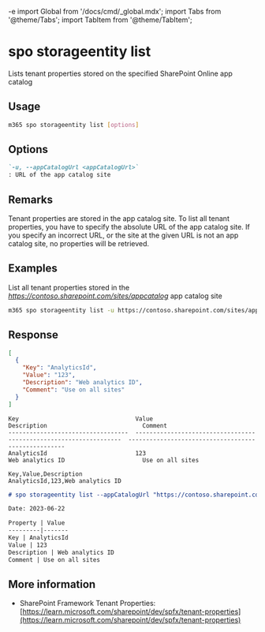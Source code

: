 -e <!-- DISCLAIMER: All secrets, passwords, and sensitive values in this document are examples only and not real credentials. -->
import Global from '/docs/cmd/_global.mdx';
import Tabs from '@theme/Tabs';
import TabItem from '@theme/TabItem';

# spo storageentity list

Lists tenant properties stored on the specified SharePoint Online app catalog

## Usage

```sh
m365 spo storageentity list [options]
```

## Options

```md definition-list
`-u, --appCatalogUrl <appCatalogUrl>`
: URL of the app catalog site
```

<Global />

## Remarks

Tenant properties are stored in the app catalog site. To list all tenant properties, you have to specify the absolute URL of the app catalog site. If you specify an incorrect URL, or the site at the given URL is not an app catalog site, no properties will be retrieved.

## Examples

List all tenant properties stored in the _https://contoso.sharepoint.com/sites/appcatalog_ app catalog site

```sh
m365 spo storageentity list -u https://contoso.sharepoint.com/sites/appcatalog
```

## Response

<Tabs>
  <TabItem value="JSON">

  ```json
  [
    {
      "Key": "AnalyticsId",
      "Value": "123",
      "Description": "Web analytics ID",
      "Comment": "Use on all sites"
    }
  ]
  ```

  </TabItem>
  <TabItem value="Text">

  ```text
  Key                                 Value                                                               Description                           Comment         
  ----------------------------------  ------------------------------------------------------------------  ------------------------------------  ----------------
  AnalyticsId                         123                                                                 Web analytics ID                      Use on all sites
  ```

  </TabItem>
  <TabItem value="CSV">

  ```csv
  Key,Value,Description
  AnalyticsId,123,Web analytics ID
  ```

  </TabItem>
  <TabItem value="Markdown">

  ```md
  # spo storageentity list --appCatalogUrl "https://contoso.sharepoint.com/sites/apps"

  Date: 2023-06-22

  Property | Value
  ---------|-------
  Key | AnalyticsId
  Value | 123
  Description | Web analytics ID
  Comment | Use on all sites
  ```

  </TabItem>
</Tabs>

## More information

- SharePoint Framework Tenant Properties: [https://learn.microsoft.com/sharepoint/dev/spfx/tenant-properties](https://learn.microsoft.com/sharepoint/dev/spfx/tenant-properties)
